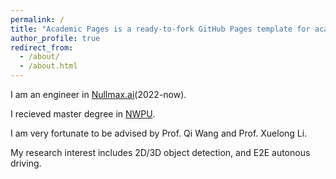 ```yaml
---
permalink: /
title: "Academic Pages is a ready-to-fork GitHub Pages template for academic personal websites"
author_profile: true
redirect_from: 
  - /about/
  - /about.html
---
```


I am an engineer in [Nullmax.ai](nullmax.com)(2022-now).

I recieved master degree in [NWPU](http://www.nwpu.edu.cn).

I am very fortunate to be advised by Prof. Qi Wang and Prof. Xuelong Li.

My research interest includes 2D/3D object detection, and E2E autonous driving.
